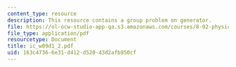 ```yaml
---
content_type: resource
description: This resource contains a group problem on generator.
file: https://ol-ocw-studio-app-qa.s3.amazonaws.com/courses/8-02-physics-ii-electricity-and-magnetism-spring-2007/163c47366e31d412d52043d2afb950cf_ic_w09d1_2.pdf
file_type: application/pdf
resourcetype: Document
title: ic_w09d1_2.pdf
uid: 163c4736-6e31-d412-d520-43d2afb950cf
---
```

